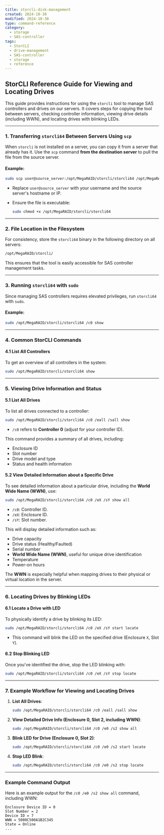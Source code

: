 ```yaml
---
title: storcli-disk-management
created: 2024-10-30
modified: 2024-10-30
type: command-reference
category:
  - storage
  - SAS-controller
tags:
  - StorCLI
  - drive-management
  - SAS-controller
  - storage
  - reference
---
```


## **StorCLI Reference Guide for Viewing and Locating Drives**

This guide provides instructions for using the `storcli` tool to manage SAS controllers and drives on our servers. It covers steps for copying the tool between servers, checking controller information, viewing drive details (including WWN), and locating drives with blinking LEDs.

---

### 1. **Transferring `storcli64` Between Servers Using `scp`**

When `storcli` is not installed on a server, you can copy it from a server that already has it. Use the `scp` command **from the destination server** to pull the file from the source server.

#### Example:

```bash
sudo scp user@source_server:/opt/MegaRAID/storcli/storcli64 /opt/MegaRAID/storcli/
```

- Replace `user@source_server` with your username and the source server's hostname or IP.
- Ensure the file is executable:

  ```bash
  sudo chmod +x /opt/MegaRAID/storcli/storcli64
  ```

---

### 2. **File Location in the Filesystem**

For consistency, store the `storcli64` binary in the following directory on all servers:

```bash
/opt/MegaRAID/storcli/
```

This ensures that the tool is easily accessible for SAS controller management tasks.

---

### 3. **Running `storcli64` with `sudo`**

Since managing SAS controllers requires elevated privileges, run `storcli64` with `sudo`.

#### Example:

```bash
sudo /opt/MegaRAID/storcli/storcli64 /c0 show
```

---

### 4. **Common StorCLI Commands**

#### 4.1 **List All Controllers**

To get an overview of all controllers in the system:

```bash
sudo /opt/MegaRAID/storcli/storcli64 show
```

---

### 5. **Viewing Drive Information and Status**

#### 5.1 **List All Drives**

To list all drives connected to a controller:

```bash
sudo /opt/MegaRAID/storcli/storcli64 /c0 /eall /sall show
```

- `/c0` refers to **Controller 0** (adjust for your controller ID).

This command provides a summary of all drives, including:
- Enclosure ID
- Slot number
- Drive model and type
- Status and health information

#### 5.2 **View Detailed Information about a Specific Drive**

To see detailed information about a particular drive, including the **World Wide Name (WWN)**, use:

```bash
sudo /opt/MegaRAID/storcli/storcli64 /c0 /eX /sY show all
```

- `/c0`: Controller ID.
- `/eX`: Enclosure ID.
- `/sY`: Slot number.

This will display detailed information such as:
- Drive capacity
- Drive status (Healthy/Faulted)
- Serial number
- **World Wide Name (WWN)**, useful for unique drive identification
- Temperature
- Power-on hours

The **WWN** is especially helpful when mapping drives to their physical or virtual location in the server.

---

### 6. **Locating Drives by Blinking LEDs**

#### 6.1 **Locate a Drive with LED**

To physically identify a drive by blinking its LED:

```bash
sudo /opt/MegaRAID/storcli/storcli64 /c0 /eX /sY start locate
```

- This command will blink the LED on the specified drive (Enclosure `X`, Slot `Y`).

#### 6.2 **Stop Blinking LED**

Once you've identified the drive, stop the LED blinking with:

```bash
sudo /opt/MegaRAID/storcli/storcli64 /c0 /eX /sY stop locate
```

---

### 7. **Example Workflow for Viewing and Locating Drives**

1. **List All Drives**:
   ```bash
   sudo /opt/MegaRAID/storcli/storcli64 /c0 /eall /sall show
   ```

2. **View Detailed Drive Info (Enclosure 0, Slot 2, including WWN)**:
   ```bash
   sudo /opt/MegaRAID/storcli/storcli64 /c0 /e0 /s2 show all
   ```

3. **Blink LED for Drive (Enclosure 0, Slot 2)**:
   ```bash
   sudo /opt/MegaRAID/storcli/storcli64 /c0 /e0 /s2 start locate
   ```

4. **Stop LED Blink**:
   ```bash
   sudo /opt/MegaRAID/storcli/storcli64 /c0 /e0 /s2 stop locate
   ```

---

### Example Command Output
Here is an example output for the `/c0 /e0 /s2 show all` command, including WWN:

```
Enclosure Device ID = 0
Slot Number = 2
Device ID = 7
WWN = 5000C500A1B2C345
State = Online
...
```

